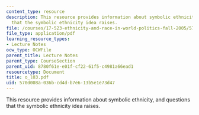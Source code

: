 ```yaml
---
content_type: resource
description: This resource provides information about symbolic ethnicity, and questions
  that the symbolic ethnicity idea raises.
file: /courses/17-523-ethnicity-and-race-in-world-politics-fall-2005/570d008a036bcd4db7e613b5e1e73d47_o_l03.pdf
file_type: application/pdf
learning_resource_types:
- Lecture Notes
ocw_type: OCWFile
parent_title: Lecture Notes
parent_type: CourseSection
parent_uid: 8780f61e-e01f-cf22-61f5-c4981a66ead1
resourcetype: Document
title: o_l03.pdf
uid: 570d008a-036b-cd4d-b7e6-13b5e1e73d47
---
```

This resource provides information about symbolic ethnicity, and questions that the symbolic ethnicity idea raises.


